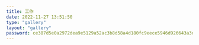 ```yaml
---
title: 工作
date: 2022-11-27 13:51:50
type: "gallery"
layout: "gallery"
password: ce387d5e0a2972dea9e5129a52ac3b8d58a4d180fc9eece5946d926643a3d2c0
---
```

